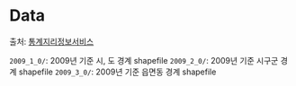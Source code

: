 Data
====

출처: [통계지리정보서비스](http://sgis.kostat.go.kr/statbd/statbd_03.vw)

`2009_1_0/`: 2009년 기준 시, 도 경계 shapefile
`2009_2_0/`: 2009년 기준 시구군 경계 shapefile
`2009_3_0/`: 2009년 기준 읍면동 경계 shapefile
